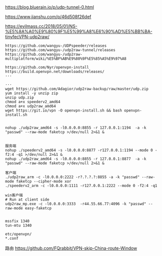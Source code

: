 https://blog.bluerain.io/p/udp-tunnel-0.html

https://www.jianshu.com/p/46d508f26def

https://evilmass.cc/2018/05/01/NS-%E5%8A%A0%E9%80%9F%E5%99%A8%E6%90%AD%E5%BB%BA-tinyfecVPN-udp2raw/

```
https://github.com/wangyu-/UDPspeeder/releases
https://github.com/wangyu-/udp2raw-tunnel/releases
https://github.com/wangyu-/udp2raw-multiplatform/wiki/%E5%BF%AB%E9%80%9F%E5%85%A5%E9%97%A8

https://github.com/Nyr/openvpn-install
https://build.openvpn.net/downloads/releases/
···

···
wget https://github.com/Adagior/udp2raw-backup/raw/master/udp.zip
yum install -y unzip zip
unzip udp.zip
chmod a+x speederv2_amd64
chmod a+x udp2raw_amd64
wget https://git.io/vpn -O openvpn-install.sh && bash openvpn-install.sh


nohup ./udp2raw_amd64 -s -l0.0.0.0:8855 -r 127.0.0.1:1194  -a -k "passwd" --raw-mode faketcp >/dev/null 2>&1 & 


服务端
nohup ./speederv2_amd64 -s -l0.0.0.0:8877 -r127.0.0.1:1194 --mode 0 -f2:4 -q1 >/dev/null 2>&1 &
nohup ./udp2raw_amd64 -s -l0.0.0.0:8855 -r 127.0.0.1:8877  -a -k "passwd" --raw-mode faketcp >/dev/null 2>&1 &

客户端
./udp2raw_arm -c -l0.0.0.0:2222 -r?.?.?.?:8855 -a -k "passwd" --raw-mode faketcp --cipher-mode xor
./speederv2_arm -c -l0.0.0.0:1111 -r127.0.0.1:2222 --mode 0 -f2:4 -q1

win客户端
# Run at client side
udp2raw_mp.exe -c -l0.0.0.0:3333  -r44.55.66.77:4096 -k "passwd" --raw-mode easy-faketcp


```

```
mssfix 1340
tun-mtu 1340

etc/openvpn/
*.conf
```

路由
https://github.com/FQrabbit/VPN-skip-China-route-Window 
